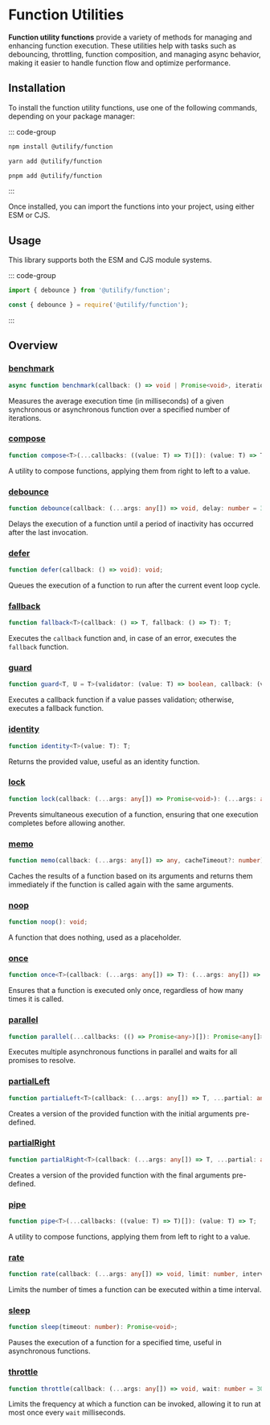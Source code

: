 # Function Utilities <Badge type="tip" text="1.0.0" />

**Function utility functions** provide a variety of methods for managing and enhancing function execution. These utilities help with tasks such as debouncing, throttling, function composition, and managing async behavior, making it easier to handle function flow and optimize performance.

## Installation

To install the function utility functions, use one of the following commands, depending on your package manager:

::: code-group
```bash [npm]
npm install @utilify/function
```

```bash [yarn]
yarn add @utilify/function
```

```bash [pnpm]
pnpm add @utilify/function
```
:::

Once installed, you can import the functions into your project, using either ESM or CJS.

## Usage

This library supports both the ESM and CJS module systems.

::: code-group

```typescript [esm]
import { debounce } from '@utilify/function'; 
```

```javascript [cjs]
const { debounce } = require('@utilify/function');  
```
:::

## Overview

### [benchmark](./benchmark.md)

```typescript
async function benchmark(callback: () => void | Promise<void>, iterations: number = 1): Promise<number>;
```

Measures the average execution time (in milliseconds) of a given synchronous or asynchronous function over a specified number of iterations.

### [compose](./compose.md)

```typescript
function compose<T>(...callbacks: ((value: T) => T)[]): (value: T) => T;
```

A utility to compose functions, applying them from right to left to a value.

### [debounce](./debounce.md)

```typescript
function debounce(callback: (...args: any[]) => void, delay: number = 300): (...args: any[]) => void;
```

Delays the execution of a function until a period of inactivity has occurred after the last invocation.

### [defer](./defer.md)

```typescript
function defer(callback: () => void): void;
```

Queues the execution of a function to run after the current event loop cycle.

### [fallback](./fallback.md)

```typescript
function fallback<T>(callback: () => T, fallback: () => T): T;
```

Executes the `callback` function and, in case of an error, executes the `fallback` function.

### [guard](./guard.md)

```typescript
function guard<T, U = T>(validator: (value: T) => boolean, callback: (value: T) => U, fallback: (value: T) => U): (value: T) => U;
```

Executes a callback function if a value passes validation; otherwise, executes a fallback function.

### [identity](./identity.md)

```typescript
function identity<T>(value: T): T;
```

Returns the provided value, useful as an identity function.

### [lock](./lock.md)

```typescript
function lock(callback: (...args: any[]) => Promise<void>): (...args: any[]) => void;
```

Prevents simultaneous execution of a function, ensuring that one execution completes before allowing another.

### [memo](./memo.md)

```typescript
function memo(callback: (...args: any[]) => any, cacheTimeout?: number): (...args: any[]) => any;
```

Caches the results of a function based on its arguments and returns them immediately if the function is called again with the same arguments.

### [noop](./noop.md)

```typescript
function noop(): void;
```

A function that does nothing, used as a placeholder.

### [once](./once.md)

```typescript
function once<T>(callback: (...args: any[]) => T): (...args: any[]) => T;
```

Ensures that a function is executed only once, regardless of how many times it is called.

### [parallel](./parallel.md)

```typescript
function parallel(...callbacks: (() => Promise<any>)[]): Promise<any[]>;
```

Executes multiple asynchronous functions in parallel and waits for all promises to resolve.

### [partialLeft](./partialLeft.md)

```typescript
function partialLeft<T>(callback: (...args: any[]) => T, ...partial: any[]): (...args: any[]) => T;
```

Creates a version of the provided function with the initial arguments pre-defined.

### [partialRight](./partialRight.md)

```typescript
function partialRight<T>(callback: (...args: any[]) => T, ...partial: any[]): (...args: any[]) => T;
```

Creates a version of the provided function with the final arguments pre-defined.

### [pipe](./pipe.md)

```typescript
function pipe<T>(...callbacks: ((value: T) => T)[]): (value: T) => T;
```

A utility to compose functions, applying them from left to right to a value.

### [rate](./rate.md)

```typescript
function rate(callback: (...args: any[]) => void, limit: number, interval: number): (...args: any[]) => boolean;
```

Limits the number of times a function can be executed within a time interval.

### [sleep](./sleep.md)

```typescript
function sleep(timeout: number): Promise<void>;
```

Pauses the execution of a function for a specified time, useful in asynchronous functions.

### [throttle](./throttle.md)

```typescript
function throttle(callback: (...args: any[]) => void, wait: number = 300): (...args: any[]) => void;
```

Limits the frequency at which a function can be invoked, allowing it to run at most once every `wait` milliseconds.